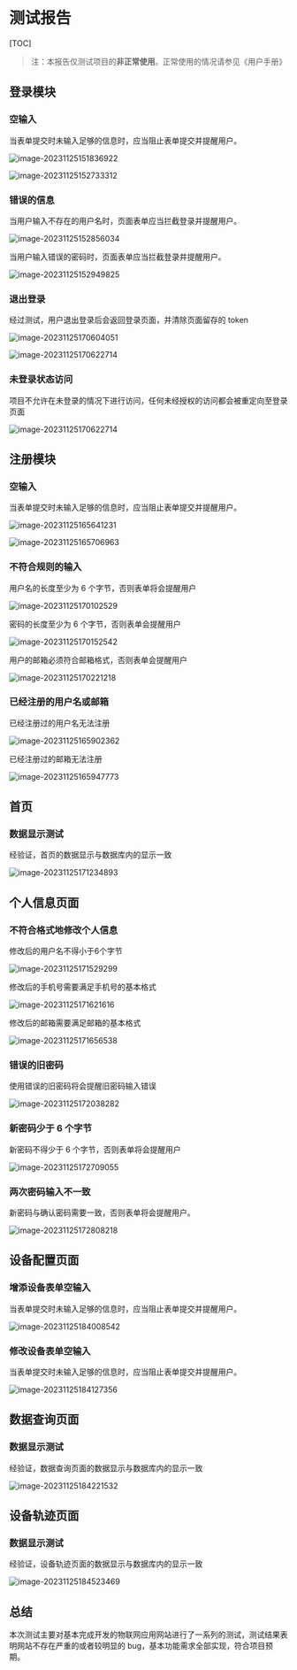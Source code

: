 # 测试报告

[TOC]

> 注：本报告仅测试项目的**非正常使用**。正常使用的情况请参见《用户手册》

## 登录模块

### 空输入

当表单提交时未输入足够的信息时，应当阻止表单提交并提醒用户。

![image-20231125151836922](assets/image-20231125151836922.png)

![image-20231125152733312](assets/image-20231125152733312.png)

### 错误的信息

当用户输入不存在的用户名时，页面表单应当拦截登录并提醒用户。

![image-20231125152856034](assets/image-20231125152856034.png)

当用户输入错误的密码时，页面表单应当拦截登录并提醒用户。

![image-20231125152949825](assets/image-20231125152949825.png)

### 退出登录

经过测试，用户退出登录后会返回登录页面，并清除页面留存的 token

![image-20231125170604051](assets/image-20231125170604051.png)

![image-20231125170622714](assets/image-20231125170622714.png)

### 未登录状态访问

项目不允许在未登录的情况下进行访问，任何未经授权的访问都会被重定向至登录页面

![image-20231125170622714](assets/image-20231125170622714.png)



## 注册模块

### 空输入

当表单提交时未输入足够的信息时，应当阻止表单提交并提醒用户。

![image-20231125165641231](assets/image-20231125165641231.png)

![image-20231125165706963](assets/image-20231125165706963.png)

### 不符合规则的输入

用户名的长度至少为 6 个字节，否则表单将会提醒用户

![image-20231125170102529](assets/image-20231125170102529.png)

密码的长度至少为 6 个字节，否则表单会提醒用户

![image-20231125170152542](assets/image-20231125170152542.png)

用户的邮箱必须符合邮箱格式，否则表单会提醒用户

![image-20231125170221218](assets/image-20231125170221218.png)

### 已经注册的用户名或邮箱

已经注册过的用户名无法注册

![image-20231125165902362](assets/image-20231125165902362.png)

已经注册过的邮箱无法注册

![image-20231125165947773](assets/image-20231125165947773.png)



## 首页

### 数据显示测试

经验证，首页的数据显示与数据库内的显示一致

![image-20231125171234893](assets/image-20231125171234893.png)



## 个人信息页面

### 不符合格式地修改个人信息

修改后的用户名不得小于6个字节

![image-20231125171529299](assets/image-20231125171529299.png)

修改后的手机号需要满足手机号的基本格式

![image-20231125171621616](assets/image-20231125171621616.png)

修改后的邮箱需要满足邮箱的基本格式

![image-20231125171656538](assets/image-20231125171656538.png)

### 错误的旧密码

使用错误的旧密码将会提醒旧密码输入错误

![image-20231125172038282](assets/image-20231125172038282.png)

### 新密码少于 6 个字节

新密码不得少于 6 个字节，否则表单将会提醒用户

![image-20231125172709055](assets/image-20231125172709055.png)

### 两次密码输入不一致

新密码与确认密码需要一致，否则表单将会提醒用户。

![image-20231125172808218](assets/image-20231125172808218.png)

## 设备配置页面

### 增添设备表单空输入

当表单提交时未输入足够的信息时，应当阻止表单提交并提醒用户。

![image-20231125184008542](assets/image-20231125184008542.png)

### 修改设备表单空输入

当表单提交时未输入足够的信息时，应当阻止表单提交并提醒用户。

![image-20231125184127356](assets/image-20231125184127356.png)

## 数据查询页面

### 数据显示测试

经验证，数据查询页面的数据显示与数据库内的显示一致

![image-20231125184221532](assets/image-20231125184221532.png)

## 设备轨迹页面

### 数据显示测试

经验证，设备轨迹页面的数据显示与数据库内的显示一致

![image-20231125184523469](assets/image-20231125184523469.png)

## 总结

本次测试主要对基本完成开发的物联网应用网站进行了一系列的测试，测试结果表明网站不存在严重的或者较明显的 bug，基本功能需求全部实现，符合项目预期。